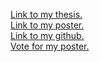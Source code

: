<a href="https://anastuart.com/ThesisFinalIdentifiedAnaStuart.pdf" target="_blank">Link to my thesis.</a>
<br> 
<a href="https://www.anastuart.com/ThesisPosterAnaStuart.png" target="_blank">Link to my poster.</a>
<br> 
<a href="https://github.com/anastuart/" target="_blank">Link to my github.</a>
<br>
<a href="https://forms.office.com/pages/responsepage.aspx?id=wRTFghenh0C-BtQNIHCtUp77nG17ayRPvo251QiXsM1URUtWRTcyN1pHTVlBOERKMThZWUJGQUhQUC4u&origin=QRCode&route=shorturl" target="_blank">Vote for my poster.</a>
